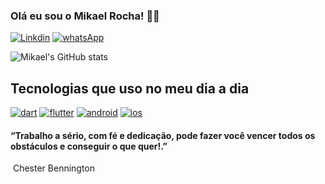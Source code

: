 ### Olá eu sou o Mikael Rocha! 👨‍💻
[![Linkdin](https://img.shields.io/badge/LinkedIn-0077B5?style=for-the-badge&logo=linkedin&logoColor=white)](https://www.linkedin.com/in/mikael-rocha-7302751ba/)
[![whatsApp](https://img.shields.io/badge/WhatsApp-25D366?style=for-the-badge&logo=whatsapp&logoColor=white)](https://api.whatsapp.com/send?phone=5584991110267&text=Ol%C3%A1%20bem%20vindo%20ao%20meu%20perfil,%20fique%20a%20vontade!)


![Mikael's GitHub stats](https://github-readme-stats.vercel.app/api?username=Mik255&show_icons=true&theme=transparent)


## Tecnologias que uso no meu dia a dia 

[![dart](https://img.shields.io/badge/Dart-0175C2?style=for-the-badge&logo=dart&logoColor=white)]()
[![flutter](https://img.shields.io/badge/Flutter-02569B?style=for-the-badge&logo=flutter&logoColor=white)]()
[![android](https://img.shields.io/badge/Android-3DDC84?style=for-the-badge&logo=android&logoColor=white)]()
[![ios](https://img.shields.io/badge/iOS-000000?style=for-the-badge&logo=ios&logoColor=white)]()


#### “Trabalho a sério, com fé e dedicação, pode fazer você vencer todos os obstáculos e conseguir o que quer!.”
 Chester Bennington
